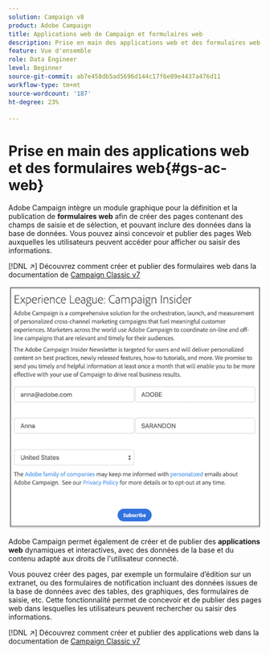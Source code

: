 ```yaml
---
solution: Campaign v8
product: Adobe Campaign
title: Applications web de Campaign et formulaires web
description: Prise en main des applications web et des formulaires web
feature: Vue d'ensemble
role: Data Engineer
level: Beginner
source-git-commit: ab7e458db5ad5696d144c17f6e89e4437a476d11
workflow-type: tm+mt
source-wordcount: '187'
ht-degree: 23%

---
```


# Prise en main des applications web et des formulaires web{#gs-ac-web}

Adobe Campaign intègre un module graphique pour la définition et la publication de **formulaires web** afin de créer des pages contenant des champs de saisie et de sélection, et pouvant inclure des données dans la base de données. Vous pouvez ainsi concevoir et publier des pages Web auxquelles les utilisateurs peuvent accéder pour afficher ou saisir des informations.

[!DNL :arrow_upper_right:] Découvrez comment créer et publier des formulaires web dans la documentation de  [Campaign Classic v7](https://experienceleague.adobe.com/docs/campaign-classic/using/designing-content/web-forms/about-web-forms.html?lang=en#designing-content)

![](assets/sample.png)

Adobe Campaign permet également de créer et de publier des **applications web** dynamiques et interactives, avec des données de la base et du contenu adapté aux droits de l&#39;utilisateur connecté.

Vous pouvez créer des pages, par exemple un formulaire d’édition sur un extranet, ou des formulaires de notification incluant des données issues de la base de données avec des tables, des graphiques, des formulaires de saisie, etc. Cette fonctionnalité permet de concevoir et de publier des pages web dans lesquelles les utilisateurs peuvent rechercher ou saisir des informations.

[!DNL :arrow_upper_right:] Découvrez comment créer et publier des applications web dans la documentation de  [Campaign Classic v7](https://experienceleague.adobe.com/docs/campaign-classic/using/designing-content/web-applications/about-web-applications.html?lang=en#designing-content)
